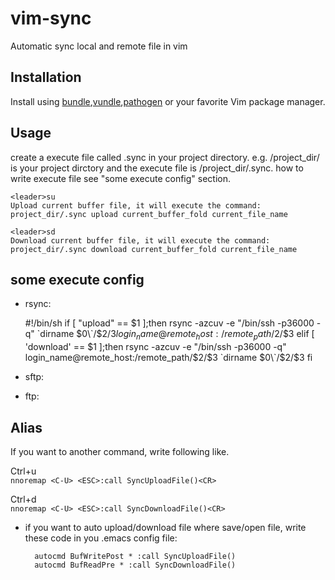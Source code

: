 vim-sync
========

Automatic sync local and remote file in vim


Installation
----

Install using [bundle],[vundle],[pathogen] or your favorite Vim package manager.

Usage
----

create a execute file called .sync in your project directory.
e.g. /project_dir/ is your project dirctory and the execute file is /project_dir/.sync. how to write execute file see "some execute config" section.

    <leader>su
    Upload current buffer file, it will execute the command: project_dir/.sync upload current_buffer_fold current_file_name
    
    <leader>sd
    Download current buffer file, it will execute the command: project_dir/.sync download current_buffer_fold current_file_name

some execute config
----
* rsync:

    #!/bin/sh 
    if [ "upload" == $1 ];then 
        rsync -azcuv -e "/bin/ssh -p36000 -q" \`dirname $0\`/$2/$3 login_name@remote_host:/remote_path/$2/$3 
    elif [ 'download' == $1 ];then 
        rsync -azcuv -e "/bin/ssh -p36000 -q" login_name@remote_host:/remote_path/$2/$3 \`dirname $0\`/$2/$3 
    fi 
    
* sftp:
    
* ftp:


Alias
----
  
If you want to another command, write following like.

Ctrl+u  
    `nnoremap <C-U> <ESC>:call SyncUploadFile()<CR>`
    
Ctrl+d  
    `nnoremap <C-U> <ESC>:call SyncDownloadFile()<CR>`
    
* if you want to auto upload/download file where save/open file, write these code in you .emacs config file:
 
        autocmd BufWritePost * :call SyncUploadFile()
        autocmd BufReadPre * :call SyncDownloadFile()

    
[bundle]:https://github.com/bundler/bundler/
[vundle]:https://github.com/gmarik/vundle/
[pathogen]:https://github.com/tpope/vim-pathogen/

